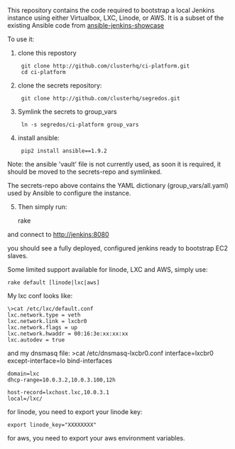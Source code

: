 This repository contains the code required to bootstrap a local Jenkins instance using either Virtualbox, LXC, Linode, or AWS.
It is a subset of the existing Ansible code from [ansible-jenkins-showcase](https://github.com/Azulinho/ansible-jenkins-showcase)

To use it:

1. clone this repostory

        git clone http://github.com/clusterhq/ci-platform.git
        cd ci-platform

2. clone the secrets repository:

        git clone http://github.com/clusterhq/segredos.git

3. Symlink the secrets to group_vars

        ln -s segredos/ci-platform group_vars

4. install ansible:

        pip2 install ansible==1.9.2


Note: the ansible 'vault' file is not currently used, as soon it is required, it should be moved to the secrets-repo and symlinked.

The secrets-repo above contains the YAML dictionary (group_vars/all.yaml) used by Ansible to configure the instance.

5. Then simply run:

    rake

and connect to [http://jenkins:8080](http://jenkins:8080)

you should see a fully deployed, configured jenkins ready to bootstrap EC2 slaves.


Some limited support available for linode, LXC and AWS, simply use:

    rake default [linode|lxc|aws]

My lxc conf looks like:

    \>cat /etc/lxc/default.conf
    lxc.network.type = veth
    lxc.network.link = lxcbr0
    lxc.network.flags = up
    lxc.network.hwaddr = 00:16:3e:xx:xx:xx
    lxc.autodev = true

and my dnsmasq file:
    \>cat /etc/dnsmasq-lxcbr0.conf
    interface=lxcbr0
    except-interface=lo
    bind-interfaces

    domain=lxc
    dhcp-range=10.0.3.2,10.0.3.100,12h

    host-record=lxchost.lxc,10.0.3.1
    local=/lxc/

for linode, you need to export your linode key:

    export linode_key="XXXXXXXX"

for aws, you need to export your aws environment variables.
